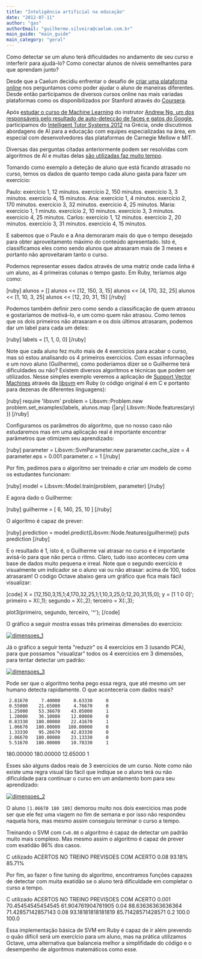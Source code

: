 ```yaml
---
title: "Inteligência artificial na educação"
date: "2012-07-11"
author: "gas"
authorEmail: "guilherme.silveira@caelum.com.br"
main_guide: "main_guide"
main_category: "geral"
---
```


Como detectar se um aluno terá dificuldades no andamento de seu curso e interferir para ajudá-lo? Como conectar alunos de níveis semelhantes para que aprendam junto?

Desde que a Caelum decidiu enfrentar o desafio de [criar uma plataforma online](http://www.caelum.com.br/online) nos perguntamos como poder ajudar o aluno de maneiras diferentes. Desde então participamos de diversos cursos online nas mais variadas plataformas como os disponibilizados por Stanford através do [Coursera](http://www.coursera.org).

Após [estudar o curso de Machine Learning](https://www.coursera.org/course/ml) do instrutor [Andrew Ng, um dos responsáveis pelo resultado de auto-detecção de faces e gatos do Google](http://research.google.com/archive/unsupervised_icml2012.html), participamos do [Intelligent Tutor Systems 2012](http://its2012.teicrete.gr/) na Grécia, onde discutimos abordagens de AI para a educação com equipes especializadas na área, em especial com desenvolvedores das plataformas de Carnegie Mellow e MIT.

Diversas das perguntas citadas anteriormente podem ser resolvidas com algoritmos de AI e muitas delas [são utilizadas faz muito tempo](http://echo.edres.org:8080/irt/baker/).

Tomando como exemplo a deteção de aluno que está ficando atrasado no curso, temos os dados de quanto tempo cada aluno gasta para fazer um exercício:

Paulo: exercício 1, 12 minutos. exercício 2, 150 minutos. exercício 3, 3 minutos. exercicio 4, 15 minutos. Ana: exercício 1, 4 minutos. exercício 2, 170 minutos. exercício 3, 32 minutos. exercicio 4, 25 minutos. Maria: exercício 1, 1 minuto. exercício 2, 10 minutos. exercício 3, 3 minutos. exercicio 4, 25 minutos. Carlos: exercício 1, 12 minutos. exercício 2, 20 minutos. exercício 3, 31 minutos. exercicio 4, 15 minutos.

E sabemos que o Paulo e a Ana demoraram mais do que o tempo desejado para obter aproveitamento máximo do conteúdo apresentado. Isto é, classificamos eles como sendo alunos que atrasaram mais de 3 meses e portanto não aproveitaram tanto o curso.

Podemos representar esses dados através de uma matriz onde cada linha é um aluno, as 4 primeiras colunas o tempo gasto. Em Ruby, teríamos algo como:

\[ruby\] alunos = \[\] alunos << \[12, 150, 3, 15\] alunos << \[4, 170, 32, 25\] alunos << \[1, 10, 3, 25\] alunos << \[12, 20, 31, 15\] \[/ruby\]

Podemos também definir zero como sendo a classificação de quem atrasou e gostaríamos de motivá-lo, e um como quem não atrasou. Como temos que os dois primeiros não atrasaram e os dois últimos atrasaram, podemos dar um label para cada um deles:

\[ruby\] labels = \[1, 1, 0, 0\] \[/ruby\]

Note que cada aluno fez muito mais de 4 exercícios para acabar o curso, mas só estou analisando os 4 primeiros exercícios. Com essas informações e um novo aluno (Guilherme), como poderíamos dizer se o Guilherme terá dificuldades ou não? Existem diversos algoritmos e técnicas que podem ser utilizados. Nesse simples exemplo veremos a aplicação de [Support Vector Machines](http://en.wikipedia.org/wiki/Support_vector_machine) através da [libsvm](http://www.csie.ntu.edu.tw/~cjlin/libsvm/) em Ruby (o código original é em C e portanto para dezenas de diferentes linguagens):

\[ruby\] require 'libsvm' problem = Libsvm::Problem.new problem.set\_examples(labels, alunos.map {|ary| Libsvm::Node.features(ary) }) \[/ruby\]

Configuramos os parâmetros do algoritmo, que no nosso caso não estudaremos mas em uma aplicação real é importante encontrar parâmetros que otimizem seu aprendizado:

\[ruby\] parameter = Libsvm::SvmParameter.new parameter.cache\_size = 4 parameter.eps = 0.001 parameter.c = 1 \[/ruby\]

Por fim, pedimos para o algoritmo ser treinado e criar um modelo de como os estudantes funcionam:

\[ruby\] model = Libsvm::Model.train(problem, parameter) \[/ruby\]

E agora dado o Guilherme:

\[ruby\] guilherme = \[ 6, 140, 25, 10 \] \[/ruby\]

O algoritmo é capaz de prever:

\[ruby\] prediction = model.predict(Libsvm::Node.features(guilherme)) puts prediction \[/ruby\]

E o resultado é 1, isto é, o Guilherme vai atrasar no curso e é importante avisá-lo para que não perca o ritmo. Claro, tudo isso aconteceu com uma base de dados muito pequena e irreal. Note que o segundo exercício é visualmente um indicador se o aluno vai ou não atrasar: acima de 100, todos atrasaram! O código Octave abaixo gera um gráfico que fica mais fácil visualizar:

\[code\] X = \[12,150,3,15,1;4,170,32,25,1;1,10,3,25,0;12,20,31,15,0\]; y = \[1 1 0 0\]'; primeiro = X(:,1); segundo = X(:,2); terceiro = X(:,3);

plot3(primeiro, segundo, terceiro, '^'); \[/code\]

O gráfico a seguir mostra essas três primeiras dimensões do exercício:

[![](https://blog.caelum.com.br/wp-content/uploads/2012/07/dimensoes_1-300x219.png "dimensoes_1")](https://blog.caelum.com.br/wp-content/uploads/2012/07/dimensoes1.png)

Já o gráfico a seguir tenta "reduzir" os 4 exercícios em 3 (usando PCA), para que possamos "visualizar" todos os 4 exercícios em 3 dimensões, para tentar detectar um padrão:

[![](https://blog.caelum.com.br/wp-content/uploads/2012/07/dimensoes_3-300x219.png "dimensoes_3")](https://blog.caelum.com.br/wp-content/uploads/2012/07/dimensoes_3.png)

Pode ser que o algoritmo tenha pego essa regra, que até mesmo um ser humano detecta rapidamente. O que aconteceria com dados reais?

     2.81670     7.40000     0.63330     0
     0.55000    21.65000     4.76670     0
     1.25000    53.36670    43.05000     1
     1.20000    36.10000    12.00000     0
     0.83330   180.00000    22.41670     1
     1.06670   180.00000   180.00000     0
     1.33330    95.26670    42.83330     0
     2.06670   180.00000    23.13330     0
     5.51670   180.00000    10.78330     1
   180.00000   180.00000    12.65000     1

Esses são alguns dados reais de 3 exercícios de um curso. Note como não existe uma regra visual tão fácil que indique se o aluno terá ou não dificuldade para continuar o curso em um andamento bom para seu aprendizado:

[![](https://blog.caelum.com.br/wp-content/uploads/2012/07/dimensoes_2-300x226.png "dimensoes_2")](https://blog.caelum.com.br/wp-content/uploads/2012/07/dimensoes_2.png)

O aluno `[1.06670 180 180]` demorou muito nos dois exercícios mas pode ser que ele fez uma viagem no fim de semana e por isso não respondeu naquela hora, mas mesmo assim conseguiu terminar o curso a tempo.

Treinando o SVM com `C=0.08` o algoritmo é capaz de detectar um padrão muito mais complexo. Mas mesmo assim o algoritmo é capaz de prever com exatidão 86% dos casos.

C utilizado        ACERTOS NO TREINO    PREVISOES COM ACERTO
0.08	           93.18%	        85.71%

Por fim, ao fazer o fine tuning do algoritmo, encontramos funções capazes de detectar com muita exatidão se o aluno terá dificuldade em completar o curso a tempo.

C utilizado		ACERTOS NO TREINO	PREVISOES COM ACERTO
0.001			70.45454545454545	61.904761904761905
0.04			88.63636363636364	71.42857142857143
0.08			93.18181818181819	85.71428571428571
0.2			100.0			100.0

Essa implementação básica de SVM em Ruby é capaz de ir além prevendo o quão difícil será um exercício para um aluno, mas na prática utilizamos Octave, uma alternativa que balanceia melhor a simplifidade do código e o desempenho de algoritmos matemáticos como esse.
